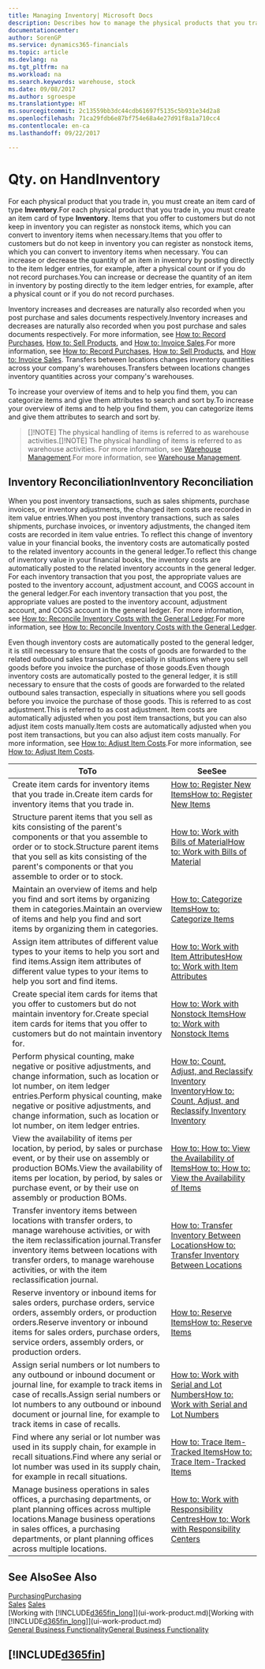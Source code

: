```yaml
---
title: Managing Inventory| Microsoft Docs
description: Describes how to manage the physical products that you trade in, for example, handling the stock in your warehouse.
documentationcenter: 
author: SorenGP
ms.service: dynamics365-financials
ms.topic: article
ms.devlang: na
ms.tgt_pltfrm: na
ms.workload: na
ms.search.keywords: warehouse, stock
ms.date: 09/08/2017
ms.author: sgroespe
ms.translationtype: HT
ms.sourcegitcommit: 2c13559bb3dc44cdb61697f5135c5b931e34d2a8
ms.openlocfilehash: 71ca29fdb6e87bf754e68a4e27d91f8a1a710cc4
ms.contentlocale: en-ca
ms.lasthandoff: 09/22/2017

---
```


# <a name="inventory"></a><span data-ttu-id="48f38-103">Qty. on Hand</span><span class="sxs-lookup"><span data-stu-id="48f38-103">Inventory</span></span>
<span data-ttu-id="48f38-104">For each physical product that you trade in, you must create an item card of type **Inventory**.</span><span class="sxs-lookup"><span data-stu-id="48f38-104">For each physical product that you trade in, you must create an item card of type **Inventory**.</span></span> <span data-ttu-id="48f38-105">Items that you offer to customers but do not keep in inventory you can register as nonstock items, which you can convert to inventory items when necessary.</span><span class="sxs-lookup"><span data-stu-id="48f38-105">Items that you offer to customers but do not keep in inventory you can register as nonstock items, which you can convert to inventory items when necessary.</span></span> <span data-ttu-id="48f38-106">You can increase or decrease the quantity of an item in inventory by posting directly to the item ledger entries, for example, after a physical count or if you do not record purchases.</span><span class="sxs-lookup"><span data-stu-id="48f38-106">You can increase or decrease the quantity of an item in inventory by posting directly to the item ledger entries, for example, after a physical count or if you do not record purchases.</span></span>

<span data-ttu-id="48f38-107">Inventory increases and decreases are naturally also recorded when you post purchase and sales documents respectively.</span><span class="sxs-lookup"><span data-stu-id="48f38-107">Inventory increases and decreases are naturally also recorded when you post purchase and sales documents respectively.</span></span> <span data-ttu-id="48f38-108">For more information, see [How to: Record Purchases](purchasing-how-record-purchases.md), [How to: Sell Products](sales-how-sell-products.md), and [How to: Invoice Sales](sales-how-invoice-sales.md).</span><span class="sxs-lookup"><span data-stu-id="48f38-108">For more information, see [How to: Record Purchases](purchasing-how-record-purchases.md), [How to: Sell Products](sales-how-sell-products.md), and [How to: Invoice Sales](sales-how-invoice-sales.md).</span></span> <span data-ttu-id="48f38-109">Transfers between locations changes inventory quantities across your company's warehouses.</span><span class="sxs-lookup"><span data-stu-id="48f38-109">Transfers between locations changes inventory quantities across your company's warehouses.</span></span>   

<span data-ttu-id="48f38-110">To increase your overview of items and to help you find them, you can categorize items and give them attributes to search and sort by.</span><span class="sxs-lookup"><span data-stu-id="48f38-110">To increase your overview of items and to help you find them, you can categorize items and give them attributes to search and sort by.</span></span>

> <span data-ttu-id="48f38-111">[]!NOTE] The physical handling of items is referred to as warehouse activities.</span><span class="sxs-lookup"><span data-stu-id="48f38-111">[]!NOTE] The physical handling of items is referred to as warehouse activities.</span></span> <span data-ttu-id="48f38-112">For more information, see [Warehouse Management](warehouse-manage-warehouse.md).</span><span class="sxs-lookup"><span data-stu-id="48f38-112">For more information, see [Warehouse Management](warehouse-manage-warehouse.md).</span></span>

## <a name="inventory-reconciliation"></a><span data-ttu-id="48f38-113">Inventory Reconciliation</span><span class="sxs-lookup"><span data-stu-id="48f38-113">Inventory Reconciliation</span></span>
<span data-ttu-id="48f38-114">When you post inventory transactions, such as sales shipments, purchase invoices, or inventory adjustments, the changed item costs are recorded in item value entries.</span><span class="sxs-lookup"><span data-stu-id="48f38-114">When you post inventory transactions, such as sales shipments, purchase invoices, or inventory adjustments, the changed item costs are recorded in item value entries.</span></span> <span data-ttu-id="48f38-115">To reflect this change of inventory value in your financial books, the inventory costs are automatically posted to the related inventory accounts in the general ledger.</span><span class="sxs-lookup"><span data-stu-id="48f38-115">To reflect this change of inventory value in your financial books, the inventory costs are automatically posted to the related inventory accounts in the general ledger.</span></span> <span data-ttu-id="48f38-116">For each inventory transaction that you post, the appropriate values are posted to the inventory account, adjustment account, and COGS account in the general ledger.</span><span class="sxs-lookup"><span data-stu-id="48f38-116">For each inventory transaction that you post, the appropriate values are posted to the inventory account, adjustment account, and COGS account in the general ledger.</span></span> <span data-ttu-id="48f38-117">For more information, see [How to: Reconcile Inventory Costs with the General Ledger](finance-how-to-post-inventory-costs-to-the-general-ledger.md).</span><span class="sxs-lookup"><span data-stu-id="48f38-117">For more information, see [How to: Reconcile Inventory Costs with the General Ledger](finance-how-to-post-inventory-costs-to-the-general-ledger.md).</span></span>

<span data-ttu-id="48f38-118">Even though inventory costs are automatically posted to the general ledger, it is still necessary to ensure that the costs of goods are forwarded to the related outbound sales transaction, especially in situations where you sell goods before you invoice the purchase of those goods.</span><span class="sxs-lookup"><span data-stu-id="48f38-118">Even though inventory costs are automatically posted to the general ledger, it is still necessary to ensure that the costs of goods are forwarded to the related outbound sales transaction, especially in situations where you sell goods before you invoice the purchase of those goods.</span></span> <span data-ttu-id="48f38-119">This is referred to as cost adjustment.</span><span class="sxs-lookup"><span data-stu-id="48f38-119">This is referred to as cost adjustment.</span></span> <span data-ttu-id="48f38-120">Item costs are automatically adjusted when you post item transactions, but you can also adjust item costs manually.</span><span class="sxs-lookup"><span data-stu-id="48f38-120">Item costs are automatically adjusted when you post item transactions, but you can also adjust item costs manually.</span></span> <span data-ttu-id="48f38-121">For more information, see [How to: Adjust Item Costs](inventory-how-adjust-item-costs.md).</span><span class="sxs-lookup"><span data-stu-id="48f38-121">For more information, see [How to: Adjust Item Costs](inventory-how-adjust-item-costs.md).</span></span>

|<span data-ttu-id="48f38-122">To</span><span class="sxs-lookup"><span data-stu-id="48f38-122">To</span></span> |<span data-ttu-id="48f38-123">See</span><span class="sxs-lookup"><span data-stu-id="48f38-123">See</span></span> |
|---|----|
|<span data-ttu-id="48f38-124">Create item cards for inventory items that you trade in.</span><span class="sxs-lookup"><span data-stu-id="48f38-124">Create item cards for inventory items that you trade in.</span></span>|[<span data-ttu-id="48f38-125">How to: Register New Items</span><span class="sxs-lookup"><span data-stu-id="48f38-125">How to: Register New Items</span></span>](inventory-how-register-new-items.md)|
|<span data-ttu-id="48f38-126">Structure parent items that you sell as kits consisting of the parent's components or that you assemble to order or to stock.</span><span class="sxs-lookup"><span data-stu-id="48f38-126">Structure parent items that you sell as kits consisting of the parent's components or that you assemble to order or to stock.</span></span>|[<span data-ttu-id="48f38-127">How to: Work with Bills of Material</span><span class="sxs-lookup"><span data-stu-id="48f38-127">How to: Work with Bills of Material</span></span>](inventory-how-work-BOMs.md)|
|<span data-ttu-id="48f38-128">Maintain an overview of items and help you find and sort items by organizing them in categories.</span><span class="sxs-lookup"><span data-stu-id="48f38-128">Maintain an overview of items and help you find and sort items by organizing them in categories.</span></span>|[<span data-ttu-id="48f38-129">How to: Categorize Items</span><span class="sxs-lookup"><span data-stu-id="48f38-129">How to: Categorize Items</span></span>](inventory-how-categorize-items.md)|
|<span data-ttu-id="48f38-130">Assign item attributes of different value types to your items to help you sort and find items.</span><span class="sxs-lookup"><span data-stu-id="48f38-130">Assign item attributes of different value types to your items to help you sort and find items.</span></span>|[<span data-ttu-id="48f38-131">How to: Work with Item Attributes</span><span class="sxs-lookup"><span data-stu-id="48f38-131">How to: Work with Item Attributes</span></span>](inventory-how-work-item-attributes.md)|
|<span data-ttu-id="48f38-132">Create special item cards for items that you offer to customers but do not maintain inventory for.</span><span class="sxs-lookup"><span data-stu-id="48f38-132">Create special item cards for items that you offer to customers but do not maintain inventory for.</span></span>|[<span data-ttu-id="48f38-133">How to: Work with Nonstock Items</span><span class="sxs-lookup"><span data-stu-id="48f38-133">How to: Work with Nonstock Items</span></span>](inventory-how-work-nonstock-items.md)|
|<span data-ttu-id="48f38-134">Perform physical counting, make negative or positive adjustments, and change information, such as location or lot number, on item ledger entries.</span><span class="sxs-lookup"><span data-stu-id="48f38-134">Perform physical counting, make negative or positive adjustments, and change information, such as location or lot number, on item ledger entries.</span></span>|[<span data-ttu-id="48f38-135">How to: Count, Adjust, and Reclassify Inventory Inventory</span><span class="sxs-lookup"><span data-stu-id="48f38-135">How to: Count, Adjust, and Reclassify Inventory Inventory</span></span>](inventory-how-count-adjust-reclassify.md)|
|<span data-ttu-id="48f38-136">View the availability of items per location, by period, by sales or purchase event, or by their use on assembly or production BOMs.</span><span class="sxs-lookup"><span data-stu-id="48f38-136">View the availability of items per location, by period, by sales or purchase event, or by their use on assembly or production BOMs.</span></span>|[<span data-ttu-id="48f38-137">How to: How to: View the Availability of Items</span><span class="sxs-lookup"><span data-stu-id="48f38-137">How to: How to: View the Availability of Items</span></span>](inventory-how-availability-overview.md)|
|<span data-ttu-id="48f38-138">Transfer inventory items between locations with transfer orders, to manage warehouse activities, or with the item reclassification journal.</span><span class="sxs-lookup"><span data-stu-id="48f38-138">Transfer inventory items between locations with transfer orders, to manage warehouse activities, or with the item reclassification journal.</span></span>|[<span data-ttu-id="48f38-139">How to: Transfer Inventory Between Locations</span><span class="sxs-lookup"><span data-stu-id="48f38-139">How to: Transfer Inventory Between Locations</span></span>](inventory-how-transfer-between-locations.md)|
|<span data-ttu-id="48f38-140">Reserve inventory or inbound items for sales orders, purchase orders, service orders, assembly orders, or production orders.</span><span class="sxs-lookup"><span data-stu-id="48f38-140">Reserve inventory or inbound items for sales orders, purchase orders, service orders, assembly orders, or production orders.</span></span>|[<span data-ttu-id="48f38-141">How to: Reserve Items</span><span class="sxs-lookup"><span data-stu-id="48f38-141">How to: Reserve Items</span></span>](inventory-how-to-reserve-items.md)|
|<span data-ttu-id="48f38-142">Assign serial numbers or lot numbers to any outbound or inbound document or journal line, for example to track items in case of recalls.</span><span class="sxs-lookup"><span data-stu-id="48f38-142">Assign serial numbers or lot numbers to any outbound or inbound document or journal line, for example to track items in case of recalls.</span></span>|[<span data-ttu-id="48f38-143">How to: Work with Serial and Lot Numbers</span><span class="sxs-lookup"><span data-stu-id="48f38-143">How to: Work with Serial and Lot Numbers</span></span>](inventory-how-work-item-tracking.md)|
|<span data-ttu-id="48f38-144">Find where any serial or lot number was used in its supply chain, for example in recall situations.</span><span class="sxs-lookup"><span data-stu-id="48f38-144">Find where any serial or lot number was used in its supply chain, for example in recall situations.</span></span>|[<span data-ttu-id="48f38-145">How to: Trace Item-Tracked Items</span><span class="sxs-lookup"><span data-stu-id="48f38-145">How to: Trace Item-Tracked Items</span></span>](inventory-how-to-trace-item-tracked-items.md)|
|<span data-ttu-id="48f38-146">Manage business operations in sales offices, a purchasing departments, or plant planning offices across multiple locations.</span><span class="sxs-lookup"><span data-stu-id="48f38-146">Manage business operations in sales offices, a purchasing departments, or plant planning offices across multiple locations.</span></span>|[<span data-ttu-id="48f38-147">How to: Work with Responsibility Centres</span><span class="sxs-lookup"><span data-stu-id="48f38-147">How to: Work with Responsibility Centers</span></span>](inventory-responsibility-centers.md)|

## <a name="see-also"></a><span data-ttu-id="48f38-148">See Also</span><span class="sxs-lookup"><span data-stu-id="48f38-148">See Also</span></span>  
[<span data-ttu-id="48f38-149">Purchasing</span><span class="sxs-lookup"><span data-stu-id="48f38-149">Purchasing</span></span>](purchasing-manage-purchasing.md)  
<span data-ttu-id="48f38-150">[Sales](sales-manage-sales.md)  </span><span class="sxs-lookup"><span data-stu-id="48f38-150">[Sales](sales-manage-sales.md)  </span></span>  
<span data-ttu-id="48f38-151">[Working with [!INCLUDE[d365fin_long](includes/d365fin_long_md.md)]](ui-work-product.md)</span><span class="sxs-lookup"><span data-stu-id="48f38-151">[Working with [!INCLUDE[d365fin_long](includes/d365fin_long_md.md)]](ui-work-product.md)</span></span>  
[<span data-ttu-id="48f38-152">General Business Functionality</span><span class="sxs-lookup"><span data-stu-id="48f38-152">General Business Functionality</span></span>](ui-across-business-areas.md)

## [!INCLUDE[d365fin](includes/free_trial_md.md)]

